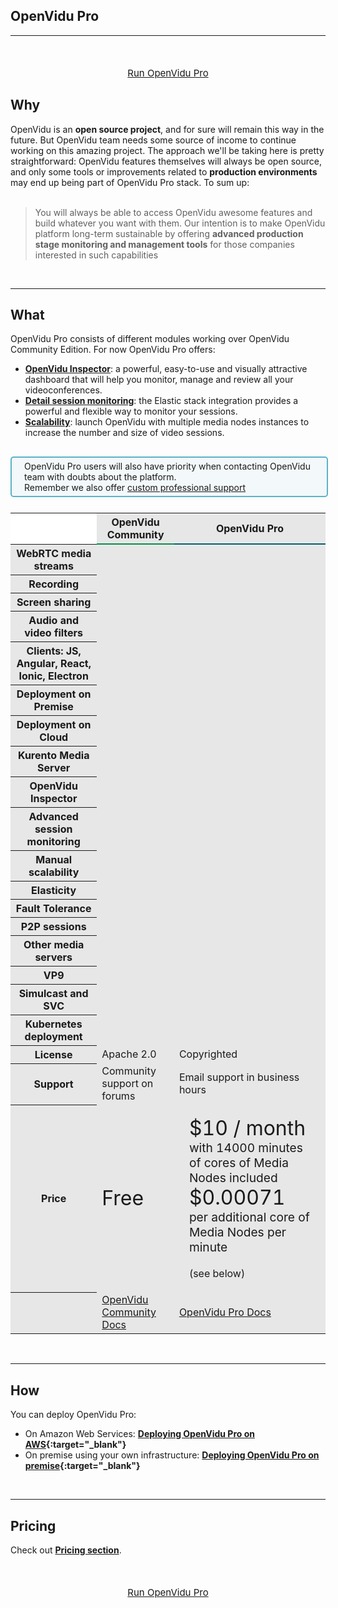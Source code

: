<h2 id="section-title">OpenVidu Pro</h2>
<hr>

<!--<pre class="pre-video-responsive">
<div class="video-responsive">
    <iframe width="100%" src="https://www.youtube.com/embed/xcJtL7QggTI?rel=0&amp;controls=2&amp;showinfo=0;autohide=2" frameborder="0" allowfullscreen></iframe>
</div>
</pre>-->

<p style="text-align: center; margin-top: 50px">
    <a href="/docs/openvidu-pro/deploying-openvidu-pro/" class="btn btn-xs btn-primary" style="font-size: 15px; display: table; margin: auto" title="OpenVidu Pro"><span style="display: table-cell; vertical-align:middle">Run OpenVidu Pro</span></a>
</p>


## Why

OpenVidu is an **open source project**, and for sure will remain this way in the future. But OpenVidu team needs some source of income to continue working on this amazing project. The approach we'll be taking here is pretty straightforward: OpenVidu features themselves will always be open source, and only some tools or improvements related to **production environments** may end up being part of OpenVidu Pro stack. To sum up:
<br><br>

> You will always be able to access OpenVidu awesome features and build whatever you want with them. Our intention is to make OpenVidu platform long-term sustainable by offering **advanced production stage monitoring and management tools** for those companies interested in such capabilities

<br>

---

## What

OpenVidu Pro consists of different modules working over OpenVidu Community Edition. For now OpenVidu Pro offers:

- **[OpenVidu Inspector](/docs/openvidu-pro/openvidu-inspector/)**: a powerful, easy-to-use and visually attractive dashboard that will help you monitor, manage and review all your videoconferences.
- **[Detail session monitoring](/docs/openvidu-pro/detailed-session-monitoring/)**: the Elastic stack integration provides a powerful and flexible way to monitor your sessions.
- **[Scalability](/docs/openvidu-pro/scalability/)**: launch OpenVidu with multiple media nodes instances to increase the number and size of video sessions.

<div style="
    display: table;
    border: 2px solid #0088aa9e;
    border-radius: 5px;
    width: 100%;
    margin-top: 30px;
    margin-bottom: 25px;
    padding: 5px 0 5px 0;
    background-color: rgba(0, 136, 170, 0.04);"><div style="display: table-cell; vertical-align: middle">
    <i class="icon ion-android-alert" style="
    font-size: 50px;
    color: #0088aa;
    display: inline-block;
    padding-left: 25%;
"></i></div>
<div style="
    vertical-align: middle;
    display: table-cell;
    padding-left: 20px;
    padding-right: 20px;
    ">
	OpenVidu Pro users will also have priority when contacting OpenVidu team with doubts about the platform.<br>Remember we also offer <a href="/commercial" target="_blank">custom professional support</a>
</div>
</div>

<table class="table table-striped table-pricing" style="background: #e7e7e7">
    <thead>
        <tr>
            <th scope="col" style="background: #fff; border-bottom: 0px;"></th>
            <th scope="col" style=" border-bottom: 2px solid #049145;">OpenVidu Community</th>
            <th scope="col" style="border-bottom: 2px solid #005f76;">OpenVidu Pro</th>
        </tr>
    </thead>
    <tbody>
        <tr>
            <th scope="row">WebRTC media streams</th>
            <td><i class="icon ion-checkmark pricing-table-icon"></i></td>
            <td><i class="icon ion-checkmark pricing-table-icon"></i></td>
        </tr>
        <tr>
            <th scope="row">Recording</th>
            <td><i class="icon ion-checkmark pricing-table-icon"></i></td>
            <td><i class="icon ion-checkmark pricing-table-icon"></i></td>
        </tr>
        <tr>
            <th scope="row">Screen sharing</th>
            <td><i class="icon ion-checkmark pricing-table-icon"></i></td>
            <td><i class="icon ion-checkmark pricing-table-icon"></i></td>
        </tr>
        <tr>
            <th scope="row">Audio and video filters</th>
            <td><i class="icon ion-checkmark pricing-table-icon"></i></td>
            <td><i class="icon ion-checkmark pricing-table-icon"></i></td>
        </tr>
        <tr>
            <th scope="row">Clients: JS, Angular, React, Ionic, Electron</th>
            <td><i class="icon ion-checkmark pricing-table-icon"></i></td>
            <td><i class="icon ion-checkmark pricing-table-icon"></i></td>
        </tr>
        <tr>
            <th scope="row">Deployment on Premise <i
                    class="icon ion-information-circled pricing-table-icon-info"
                    data-toggle="tooltip" data-placement="right"
                    title="Deploy OpenVidu in your own Ubuntu server"></th>
            <td><i class="icon ion-checkmark pricing-table-icon"></i></td>
            <td><i class="icon ion-checkmark pricing-table-icon"></i></td>
        </tr>
        <tr>
            <th scope="row">Deployment on Cloud <i
                    class="icon ion-information-circled pricing-table-icon-info"
                    data-toggle="tooltip" data-placement="right"
                    title="Deploy OpenVidu in Amazon Web Services"></th>
            <td><i class="icon ion-checkmark pricing-table-icon"></i></td>
            <td><i class="icon ion-checkmark pricing-table-icon"></i></td>
        </tr>
        <tr>
            <th scope="row">Kurento Media Server <i
                    class="icon ion-information-circled pricing-table-icon-info"
                    data-toggle="tooltip" data-placement="right"
                    title="Support for Kurento as core media server"></th>
            <td><i class="icon ion-checkmark pricing-table-icon"></i></td>
            <td><i class="icon ion-checkmark pricing-table-icon"></i></td>
        </tr>
        <tr>
            <th scope="row">OpenVidu Inspector <i
                    class="icon ion-information-circled pricing-table-icon-info"
                    data-toggle="tooltip" data-placement="right"
                    title="A powerful, easy-to-use and visually attractive dashboard to help with session monitoring, management and historical data">
            </th>
            <td><i class="icon ion-close pricing-table-icon"></i></td>
            <td><i class="icon ion-checkmark pricing-table-icon"></i></td>
        </tr>
        <tr>
            <th scope="row">Advanced session monitoring <i
                    class="icon ion-information-circled pricing-table-icon-info"
                    data-toggle="tooltip" data-placement="right"
                    title="Elastic stack integration. Elasticsearch and Kibana provide advanced analysis capabilities">
            </th>
            <td><i class="icon ion-close pricing-table-icon"></i></td>
            <td><i class="icon ion-checkmark pricing-table-icon"></i></td>
        </tr>
        <tr>
            <th scope="row">Manual scalability <i
                    class="icon ion-information-circled pricing-table-icon-info"
                    data-toggle="tooltip" data-placement="right"
                    title="Increment or decrement the number of Media Nodes manually">
            </th>
            <td><i class="icon ion-close pricing-table-icon"></i></td>
            <td><i class="icon ion-checkmark pricing-table-icon"></i></td>
        </tr>
        <tr>
            <th scope="row">Elasticity<i
                    class="icon ion-information-circled pricing-table-icon-info"
                    data-toggle="tooltip" data-placement="right"
                    title="Increment or decrement the number of Media Nodes automatically according to user load">
            </th>
            <td><i class="icon ion-close pricing-table-icon"></i></td>
            <td><i class="icon ion-hammer pricing-table-icon" data-toggle="tooltip"
                    data-placement="right" title="Work in progress"></i></td>
        </tr>
        <tr>
            <th scope="row">Fault Tolerance <i
                    class="icon ion-information-circled pricing-table-icon-info"
                    data-toggle="tooltip" data-placement="right"
                    title="If a Media Node crashes, redirect automatically all streams to a new instance">
            </th>
            <td><i class="icon ion-close pricing-table-icon"></i></td>
            <td><i class="icon ion-hammer pricing-table-icon" data-toggle="tooltip"
                    data-placement="right" title="Work in progress"></i></td>
        </tr>
        <tr>
            <th scope="row">P2P sessions <i
                    class="icon ion-information-circled pricing-table-icon-info"
                    data-toggle="tooltip" data-placement="right"
                    title="Support for direct P2P sessions without a Media Node"></th>
            <td><i class="icon ion-close pricing-table-icon"></i></td>
            <td><i class="icon ion-hammer pricing-table-icon" data-toggle="tooltip"
                    data-placement="right" title="Work in progress"></i></td>
        </tr>
        <tr>
            <th scope="row">Other media servers<i
                    class="icon ion-information-circled pricing-table-icon-info"
                    data-toggle="tooltip" data-placement="right"
                    title="Support for other open-source media servers"></th>
            <td><i class="icon ion-close pricing-table-icon"></i></td>
            <td><i class="icon ion-hammer pricing-table-icon" data-toggle="tooltip"
                    data-placement="right" title="Work in progress"></i></td>
        </tr>
        <tr>
            <th scope="row">VP9<i
                    class="icon ion-information-circled pricing-table-icon-info"
                    data-toggle="tooltip" data-placement="right"
                    title="Advanced codec when supported by devices"></th>
            <td><i class="icon ion-close pricing-table-icon"></i></td>
            <td><i class="icon ion-hammer pricing-table-icon" data-toggle="tooltip"
                    data-placement="right" title="Work in progress"></i></td>
        </tr>
        <tr>
            <th scope="row">Simulcast and SVC<i
                    class="icon ion-information-circled pricing-table-icon-info"
                    data-toggle="tooltip" data-placement="right"
                    title="To provide improved quality"></th>
            <td><i class="icon ion-close pricing-table-icon"></i></td>
            <td><i class="icon ion-hammer pricing-table-icon" data-toggle="tooltip"
                    data-placement="right" title="Work in progress"></i></td>
        </tr>
        <tr>
            <th scope="row">Kubernetes deployment</th>
            <td><i class="icon ion-close pricing-table-icon"></i></td>
            <td><i class="icon ion-hammer pricing-table-icon" data-toggle="tooltip"
                    data-placement="right" title="Work in progress"></i></td>
        </tr>
        <tr>
            <th scope="row">License</th>
            <td>Apache 2.0</td>
            <td>Copyrighted</td>
        </tr>
        <tr>
            <th scope="row">Support</th>
            <td>Community support on forums</td>
            <td>Email support in business hours</td>
        </tr>
        <tr>
            <th scope="row">Price</th>
            <td><span style="font-size: 2em">Free</span></td>
            <td>
                <div style="margin: 1em"><span style="font-size: 2em">$10 / month</span><br>
                    <span style="font-size: 1.2em">with 14000 minutes of cores of Media Nodes included</span><br>
                    <span style="font-size: 2em; margin-top: 1em">$0.00071</span><br>
                    <span style="font-size: 1.2em"> per additional core of Media Nodes per minute</span><br><br>
                    <span style="font-size: 1em; margin-top: 1em">(see below)</span>
                </div>
            </td>
    </div>
    </tr>
    <tr>
    <th scope="row"></th>
    <td><a href="/docs/home/index.html" class="btn-primary btn-scroll try-now-btn" target="_blank">
        OpenVidu Community Docs</a></td>
        <td><a href="/docs/openvidu-pro/index.html" class="btn-primary btn-scroll pro-btn" target="_blank">
        OpenVidu Pro Docs</a></td>
        </tr>
    </tbody>
</table>

<br>

---

## How

You can deploy OpenVidu Pro:

- On Amazon Web Services: **[Deploying OpenVidu Pro on AWS](/docs/openvidu-pro/deploying-openvidu-pro#deploying-openvidu-pro-on-aws){:target="_blank"}**
- On premise using your own infrastructure: **[Deploying OpenVidu Pro on premise](/docs/openvidu-pro/deploying-openvidu-pro#deploying-openvidu-pro-on-premise){:target="_blank"}**

<br>

---

## Pricing

Check out <a href="/pricing#ov-pricing"><strong>Pricing section</strong></a>.

<p style="text-align: center; margin-top: 50px">
    <a href="/docs/openvidu-pro/deploying-openvidu-pro-aws/" class="btn btn-xs btn-primary" style="font-size: 15px; display: table; margin: auto" title="OpenVidu Pro"><span style="display: table-cell; vertical-align:middle">Run OpenVidu Pro</span></a>
</p>

<br>
